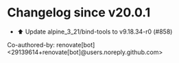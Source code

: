 # Changelog since v20.0.1
- ⬆️ Update alpine_3_21/bind-tools to v9.18.34-r0 (#858)

Co-authored-by: renovate[bot] <29139614+renovate[bot]@users.noreply.github.com> 
